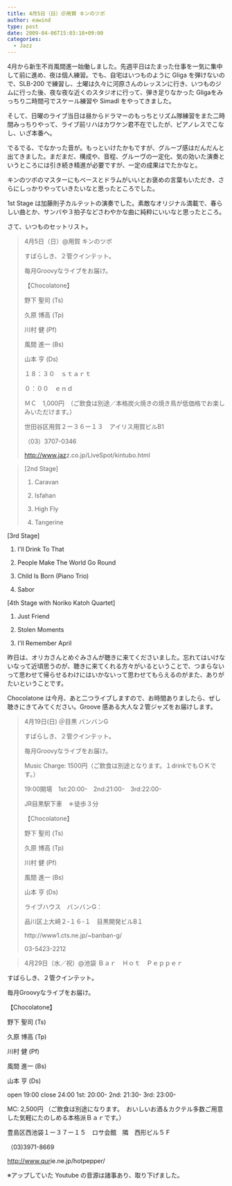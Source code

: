 ```yaml
---
title: 4月5日（日）＠用賀 キンのツボ
author: eawind
type: post
date: 2009-04-06T15:03:18+09:00
categories:
  - Jazz
---
```

4月から新生不肖風間進一始働しました。先週平日はたまった仕事を一気に集中して前に進め、夜は個人練習。でも、自宅はいつものように Gliga を弾けないので、SLB-200 で練習し、土曜は久々に河原さんのレッスンに行き、いつものジムに行った後、夜な夜な近くのスタジオに行って、弾き足りなかった Gligaをみっちり二時間弓でスケール練習や Simadl をやってきました。

そして、日曜のライブ当日は昼からドラマーのもっちとリズム隊練習をまた二時間みっちりやって、ライブ前リハはカワケン君不在でしたが、ピアノレスでこなし、いざ本番へ。

でるでる、でなかった音が。もっといけたかもですが、グルーブ感はだんだんと出てきました。まだまだ、構成や、音程、グルーヴの一定化、気の効いた演奏というところには引き続き精進が必要ですが、一定の成果はでたかなと。

キンのツボのマスターにもベースとドラムがいいとお褒めの言葉もいただき、さらにしっかりやっていきたいなと思ったところでした。

1st Stage は加藤則子カルテットの演奏でした。素敵なオリジナル満載で、春らしい曲とか、サンバや３拍子などさわやかな曲に純粋にいいなと思ったところ。

さて、いつものセットリスト。

> 4月5日（日）@用賀 キンのツボ
>
> すばらしき、２管クインテット。
>
> 毎月Groovyなライブをお届け。
>
> 【Chocolatone】
>
> 野下 聖司 (Ts)
>
> 久原 博高 (Tp)
>
> 川村 健 (Pf)
>
> 風間 進一 (Bs)
>
> 山本 亨 (Ds)
>
> １８：３０　ｓｔａｒｔ
>
> ０：００　ｅｎｄ
>
> ＭＣ　1,000円　（ご飲食は別途／本格炭火焼きの焼き鳥が低価格でお楽しみいただけます。）
>
> 世田谷区用賀２ー３６ー１３　アイリス用賀ビルB1
>
> （03）3707-0346
>
> <a href="http://www.jazz.co.jp/LiveSpot/kintubo.html" target="_blank">http://<wbr />www.jaz<wbr />z.co.jp<wbr />/LiveSp<wbr />ot/kint<wbr />ubo.htm<wbr />l</a>

> [2nd Stage]
>
> 1. Caravan
>
> 2. Isfahan
>
> 3. High Fly
>
> 4. Tangerine

[3rd Stage]

1. I'll Drink To That

2. People Make The World Go Round

3. Child Is Born (Piano Trio)

4. Sabor

[4th Stage with Noriko Katoh Quartet]

1. Just Friend

2. Stolen Moments

3. I'll Remember April

昨日は、オリカさんとめぐみさんが聴きに来てくださいました。忘れてはいけないなって近頃思うのが、聴きに来てくれる方々がいるということで、つまらないって思わせて帰らせるわけにはいかないって思わせてもらえるのがまた、ありがたいということです。

Chocolatone は今月、あと二つライブしますので、お時間ありましたら、ぜし聴きにきてみてください。Groove 感ある大人な２管ジャズをお届けします。

> 4月19日(日) ＠目黒 バンバンG
>
> すばらしき、２管クインテット。
>
> 毎月Groovyなライブをお届け。
>
> Music Charge: 1500円（ご飲食は別途となります。１drinkでもＯＫです。）
>
> 19:00開場　1st:20:00-　2nd:21:00-　3rd:22:00-
>
> JR目黒駅下車　＊徒歩３分
>
> 【Chocolatone】
>
> 野下 聖司 (Ts)
>
> 久原 博高 (Tp)
>
> 川村 健 (Pf)
>
> 風間 進一 (Bs)
>
> 山本 亨 (Ds)
>
> ライブハウス　バンバンG：
>
> 品川区上大崎２-１６-１　目黒開発ビルB１
>
> http://<wbr />www1.ct<wbr />s.ne.jp<wbr />/~banba<wbr />n-g/
>
> 03-5423-2212

> 4月29日（水／祝）@池袋 Ｂａｒ　Ｈｏｔ　Ｐｅｐｐｅｒ

すばらしき、２管クインテット。

毎月Groovyなライブをお届け。

【Chocolatone】

野下 聖司 (Ts)

久原 博高 (Tp)

川村 健 (Pf)

風間 進一 (Bs)

山本 亨 (Ds)

open 19:00 close 24:00 1st: 20:00- 2nd: 21:30- 3rd: 23:00-

MC: 2,500円 （ご飲食は別途になります。　おいしいお酒＆カクテル多数ご用意した気軽にたのしめる本格派Ｂａｒです。）

豊島区西池袋１ー３７ー１５　ロサ会館　隣　西形ビル５Ｆ

（03)3971-8669

<a href="http://jazzhotpepper.com/" target="_blank">http://<wbr />www.qur<wbr />ie.ne.j<wbr />p/hotpe<wbr />pper/</a>

※アップしていた Youtube の音源は諸事あり、取り下げました。
